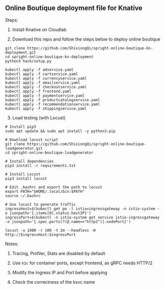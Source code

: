 ## Online Boutique deployment file for Knative

Steps:

1. Install Knative on Cloudlab

2. Download this repo and follow the steps below to deploy online boutique
```
git clone https://github.com/ShixiongQi/spright-online-boutique-kn-deployment.git
cd spright-online-boutique-kn-deployment
python3 hack/setup.py

kubectl apply -f adservice.yaml
kubectl apply -f cartservice.yaml
kubectl apply -f currencyservice.yaml
kubectl apply -f emailservice.yaml
kubectl apply -f checkoutservice.yaml
kubectl apply -f frontend.yaml
kubectl apply -f paymentservice.yaml
kubectl apply -f productcatalogservice.yaml
kubectl apply -f recommendationservice.yaml
kubectl apply -f shippingservice.yaml
```

3. Load testing (with Locust)
```
# Install pip3
sudo apt update && sudo apt install -y python3-pip

# Download locust script
git clone https://github.com/ShixiongQi/spright-online-boutique-loadgenerator.git
cd spright-online-boutique-loadgenerator

# Install dependencies
pip3 install -r requirements.txt

# Install Locust
pip3 install locust

# Edit .bashrc and export the path to locust
export PATH="$HOME/.local/bin:$PATH"
source ~/.bashrc

# Use locust to generate traffic
ingressHost=$(kubectl get po -l istio=ingressgateway -n istio-system -o jsonpath='{.items[0].status.hostIP}')
ingressPort=$(kubectl -n istio-system get service istio-ingressgateway -o jsonpath='{.spec.ports[?(@.name=="http2")].nodePort}')

locust -u 1000 -r 100 -t 2m --headless -H http://$ingressHost:$ingressPort
```

Notes:

1. Tracing, Profiler, Stats are disabled by default

2. Use `h2c` for container ports, except frontend, as gRPC needs HTTP/2

3. Modify the Ingress IP and Port before applying

4. Check the correctness of the ksvc name